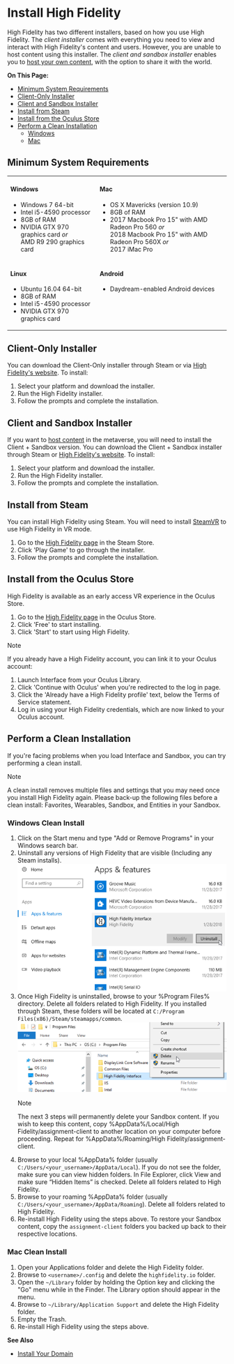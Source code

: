 # Install High Fidelity

High Fidelity has two different installers, based on how you use High Fidelity. The _client installer_ comes with everything you need to view and interact with High Fidelity's content and users. However, you are unable to host content using this installer. The _client and sandbox installer_ enables you to [host your own content](../../host), with the option to share it with the world. 

**On This Page:**
* [Minimum System Requirements](#minimum-system-requirements)
* [Client-Only Installer](#client-only-installer)
* [Client and Sandbox Installer](#client-and-sandbox-installer)
* [Install from Steam](#install-from-steam)
* [Install from the Oculus Store](#install-from-the-oculus-store)
* [Perform a Clean Installation](#perform-a-clean-installation)
	* [Windows](#windows-clean-install)
	* [Mac](#mac-clean-install)

## Minimum System Requirements

<table style="border: none;">
	<tr style="border: none;">
		<td style="border: none;">
			<h4>Windows </h4>
			<ul>
				<li>Windows 7 64-bit</li>
				<li>Intel i5-4590 processor</li>
				<li>8GB of RAM</li>
				<li>NVIDIA GTX 970 graphics card <i>or</i> <br />AMD R9 290 graphics card</li>
		</ul>
		</td>
		<td style="border: none;">
			<h4>Mac</h4>
			<ul>
				<li>OS X Mavericks (version 10.9)</li>
				<li>8GB of RAM </li>
				<li>2017 Macbook Pro 15" with AMD Radeon Pro 560 <i>or</i> <br />2018 Macbook Pro 15" with AMD Radeon Pro 560X <i>or</i><br />2017 iMac Pro</li>
			</ul>
		</td>
	</tr>
	<tr style="border: none;">
		<td style="border: none;">
			<h4>Linux </h4>
			<ul>
				<li>Ubuntu 16.04 64-bit</li>
				<li>8GB of RAM</li>
				<li>Intel i5-4590 processor</li>
				<li>NVIDIA GTX 970 graphics card</li>
			</ul>
		</td>
		<td style="border: none; vertical-align: top;">
			<h4>Android</h4>
			<ul>
				<li>Daydream-enabled Android devices</li>
			</ul>
		</td>
	</tr>
</table>

## Client-Only Installer

You can download the Client-Only installer through Steam or via [High Fidelity's website](https://highfidelity.com/download/client). To install: 

1. Select your platform and download the installer.
2. Run the High Fidelity installer.
3. Follow the prompts and complete the installation.

## Client and Sandbox Installer
If you want to [host content](../../host) in the metaverse, you will need to install the Client + Sandbox version. You can download the Client + Sandbox installer through Steam or [High Fidelity's website](https://highfidelity.com/download/sandbox). To install: 

1. Select your platform and download the installer.
2. Run the High Fidelity installer.
3. Follow the prompts and complete the installation.

## Install from Steam

You can install High Fidelity using Steam. You will need to install [SteamVR](https://store.steampowered.com/search/?snr=1_5_9__12&term=steamvr) to use High Fidelity in VR mode. 

1. Go to the [High Fidelity page](https://store.steampowered.com/app/390540/) in the Steam Store. 
2. Click 'Play Game' to go through the installer. 
3. Follow the prompts and complete the installation. 


## Install from the Oculus Store

High Fidelity is available as an early access VR experience in the Oculus Store. 

1. Go to the [High Fidelity page](https://www.oculus.com/experiences/rift/1255907384473836/) in the Oculus Store.
2. Click 'Free' to start installing. 
3. Click 'Start' to start using High Fidelity. 

<div class="admonition note">
    <p class="admonition-title">Note</p>
    <p>If you already have a High Fidelity account, you can link it to your Oculus account:</p>
    <ol>
    	<li> Launch Interface from your Oculus Library.</li>
    	<li> Click 'Continue with Oculus' when you're redirected to the log in page. </li>
    	<li> Click the 'Already have a High Fidelity profile' text, below the Terms of Service statement. </li>
    	<li> Log in using your High Fidelity credentials, which are now linked to your Oculus account. </li>
    </ol>
</div>



## Perform a Clean Installation

If you're facing problems when you load Interface and Sandbox, you can try performing a clean install. 

<div class="admonition note">
    <p class="admonition-title">Note</p>
    <p>A clean install removes multiple files and settings that you may need once you install High Fidelity again. Please back-up the following files before a clean install: Favorites, Wearables, Sandbox, and Entities in your Sandbox.</p>
</div>

### Windows Clean Install

1. Click on the Start menu and type "Add or Remove Programs" in your Windows search bar.  
2. Uninstall any versions of High Fidelity that are visible (Including any Steam installs). ![](_images/add-remove-programs.png) 
3. Once High Fidelity is uninstalled, browse to your %Program Files% directory. Delete all folders related to High Fidelity. If you installed through Steam, these folders will be located at `C:/Program Files(x86)/Steam/steamapps/common`. 
    ![](_images/program-files.png)
    <div class="admonition note">
        <p class="admonition-title">Note</p>
        <p>The next 3 steps will permanently delete your Sandbox content. If you wish to keep this content, copy %AppData%/Local/High Fidelity/assignment-client to another location on your computer before proceeding. Repeat for %AppData%/Roaming/High Fidelity/assignment-client. </p>
    </div>
4. Browse to your local %AppData% folder (usually `C:/Users/<your_username>/AppData/Local`). If you do not see the folder, make sure you can view hidden folders. In File Explorer, click View and make sure “Hidden Items” is checked. Delete all folders related to High Fidelity.  
5. Browse to your roaming %AppData% folder (usually `C:/Users/<your_username>/AppData/Roaming`). Delete all folders related to High Fidelity.  
6. Re-install High Fidelity using the steps above. To restore your Sandbox content, copy the `assignment-client` folders you backed up back to their respective locations.  


### Mac Clean Install

1. Open your Applications folder and delete the High Fidelity folder. 
2. Browse to `<username>/.config` and delete the `highfidelity.io` folder. 
3. Open the `~/Library` folder by holding the Option key and clicking the "Go" menu while in the Finder. The Library option should appear in the menu.
4. Browse to `~/Library/Application Support` and delete the High Fidelity folder.
5. Empty the Trash. 
6. Re-install High Fidelity using the steps above. 



**See Also**

+ [Install Your Domain](../../host/your-domain/install-domain)